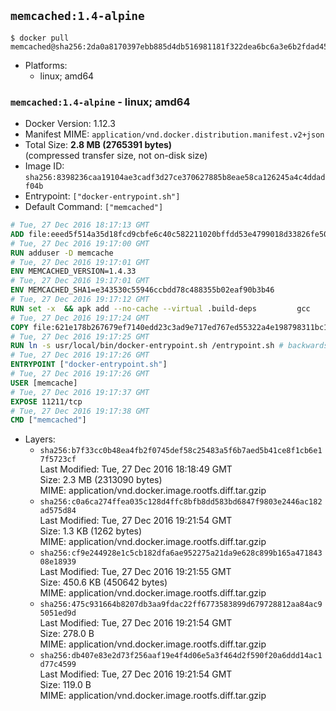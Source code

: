 ## `memcached:1.4-alpine`

```console
$ docker pull memcached@sha256:2da0a8170397ebb885d4db516981181f322dea6bc6a3e6b2fdad450dbf91c75e
```

-	Platforms:
	-	linux; amd64

### `memcached:1.4-alpine` - linux; amd64

-	Docker Version: 1.12.3
-	Manifest MIME: `application/vnd.docker.distribution.manifest.v2+json`
-	Total Size: **2.8 MB (2765391 bytes)**  
	(compressed transfer size, not on-disk size)
-	Image ID: `sha256:8398236caa19104ae3cadf3d27ce370627885b8eae58ca126245a4c4ddadf04b`
-	Entrypoint: `["docker-entrypoint.sh"]`
-	Default Command: `["memcached"]`

```dockerfile
# Tue, 27 Dec 2016 18:17:13 GMT
ADD file:eeed5f514a35d18fcd9cbfe6c40c582211020bffdd53e4799018d33826fe5067 in / 
# Tue, 27 Dec 2016 19:17:00 GMT
RUN adduser -D memcache
# Tue, 27 Dec 2016 19:17:01 GMT
ENV MEMCACHED_VERSION=1.4.33
# Tue, 27 Dec 2016 19:17:01 GMT
ENV MEMCACHED_SHA1=e343530c55946ccbdd78c488355b02eaf90b3b46
# Tue, 27 Dec 2016 19:17:12 GMT
RUN set -x 	&& apk add --no-cache --virtual .build-deps 		gcc 		libc-dev 		libevent-dev 		linux-headers 		make 		perl 		tar 	&& wget -O memcached.tar.gz "http://memcached.org/files/memcached-$MEMCACHED_VERSION.tar.gz" 	&& echo "$MEMCACHED_SHA1  memcached.tar.gz" | sha1sum -c - 	&& mkdir -p /usr/src/memcached 	&& tar -xzf memcached.tar.gz -C /usr/src/memcached --strip-components=1 	&& rm memcached.tar.gz 	&& cd /usr/src/memcached 	&& ./configure 	&& make -j$(getconf _NPROCESSORS_ONLN) 	&& make install 	&& cd / && rm -rf /usr/src/memcached 	&& runDeps="$( 		scanelf --needed --nobanner --recursive /usr/local 			| awk '{ gsub(/,/, "\nso:", $2); print "so:" $2 }' 			| sort -u 			| xargs -r apk info --installed 			| sort -u 	)" 	&& apk add --virtual .memcached-rundeps $runDeps 	&& apk del .build-deps
# Tue, 27 Dec 2016 19:17:24 GMT
COPY file:621e178b267679ef7140edd23c3ad9e717ed767ed55322a4e198798311bc1d36 in /usr/local/bin/ 
# Tue, 27 Dec 2016 19:17:25 GMT
RUN ln -s usr/local/bin/docker-entrypoint.sh /entrypoint.sh # backwards compat
# Tue, 27 Dec 2016 19:17:26 GMT
ENTRYPOINT ["docker-entrypoint.sh"]
# Tue, 27 Dec 2016 19:17:26 GMT
USER [memcache]
# Tue, 27 Dec 2016 19:17:37 GMT
EXPOSE 11211/tcp
# Tue, 27 Dec 2016 19:17:38 GMT
CMD ["memcached"]
```

-	Layers:
	-	`sha256:b7f33cc0b48ea4fb2f0745def58c25483a5f6b7aed5b41ce8f1cb6e17f5723cf`  
		Last Modified: Tue, 27 Dec 2016 18:18:49 GMT  
		Size: 2.3 MB (2313090 bytes)  
		MIME: application/vnd.docker.image.rootfs.diff.tar.gzip
	-	`sha256:c0a6ca274ffea035c128d4ffc8bfb8dd583bd6847f9803e2446ac182ad575d84`  
		Last Modified: Tue, 27 Dec 2016 19:21:54 GMT  
		Size: 1.3 KB (1262 bytes)  
		MIME: application/vnd.docker.image.rootfs.diff.tar.gzip
	-	`sha256:cf9e244928e1c5cb182dfa6ae952275a21da9e628c899b165a47184308e18939`  
		Last Modified: Tue, 27 Dec 2016 19:21:55 GMT  
		Size: 450.6 KB (450642 bytes)  
		MIME: application/vnd.docker.image.rootfs.diff.tar.gzip
	-	`sha256:475c931664b8207db3aa9fdac22ff6773583899d679728812aa84ac95051ed9d`  
		Last Modified: Tue, 27 Dec 2016 19:21:54 GMT  
		Size: 278.0 B  
		MIME: application/vnd.docker.image.rootfs.diff.tar.gzip
	-	`sha256:db407e83e2d73f256aaf19e4f4d06e5a3f464d2f590f20a6ddd14ac1d77c4599`  
		Last Modified: Tue, 27 Dec 2016 19:21:54 GMT  
		Size: 119.0 B  
		MIME: application/vnd.docker.image.rootfs.diff.tar.gzip

